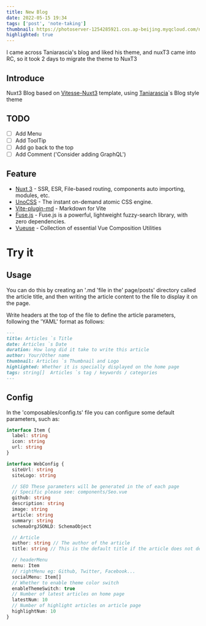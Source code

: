 ```yaml
---
title: New Blog
date: 2022-05-15 19:34
tags: ['post', 'note-taking']
thumbnail: https://photoserver-1254285921.cos.ap-beijing.myqcloud.com/nav-github.png
highlighted: true
---
```


I came across Taniarascia's blog and liked his theme, and nuxT3 came into RC, so it took 2 days to migrate the theme to NuxT3


## Introduce
Nuxt3 Blog based on [Vitesse-Nuxt3](https://github.com/antfu/vitesse-nuxt3) template, using [Taniarascia](https://www.taniarascia.com/)`s Blog style theme

## TODO
- [ ] Add Menu
- [ ] Add ToolTip
- [ ] Add go back to the top
- [ ] Add Comment ('Consider adding GraphQL')

## Feature
- [Nuxt 3](https://v3.nuxtjs.org) - SSR, ESR, File-based routing, components auto importing, modules, etc.
- [UnoCSS](https://github.com/antfu/unocss) - The instant on-demand atomic CSS engine.
- [Vite-plugin-md](https://github.com/antfu/vite-plugin-md) - Markdown for Vite
- [Fuse.js](https://fusejs.io/) - Fuse.js is a powerful, lightweight fuzzy-search library, with zero dependencies.
- [Vueuse](https://vueuse.org/) - Collection of essential Vue Composition Utilities

# Try it

## Usage
You can do this by creating an '.md 'file in the' page/posts' directory called the article title, and then writing the article content to the file to display it on the page.

Write headers at the top of the file to define the article parameters, following the 'YAML' format as follows:
```md
---
title: Articles `s Title
date: Articles `s Date
duration: How long did it take to write this article
author: Your/Other name
thumbnail: Articles `s Thumbnail and Logo
highlighted: Whether it is specially displayed on the home page
tags: string[]  Articles `s tag / keywords / categories
---
```

## Config

In the 'composables/config.ts' file you can configure some default parameters, such as:
```ts
interface Item {
  label: string
  icon: string
  url: string
}

interface WebConfig {
  siteUrl: string
  siteLogo: string

  // SEO These parameters will be generated in the of each page
  // Specific please see: components/Seo.vue
  github: string
  description: string
  image: string
  article: string
  summary: string
  schemaOrgJSONLD: SchemaObject

  // Article
  author: string // The author of the article
  title: string // This is the default title if the article does not declare a title

  // headerMenu
  menu: Item
  // rightMenu eg: Github, Twitter, Facebook...
  socialMenu: Item[]
  // Whether to enable theme color switch
  enableThemeSwitch: true
  // Number of latest articles on home page
  latestNum: 10
  // Number of highlight articles on article page
  highlightNum: 10
}
```
